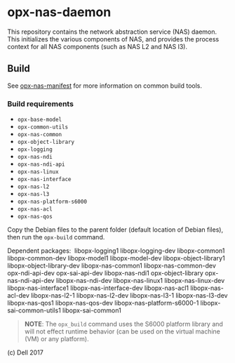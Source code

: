 # opx-nas-daemon
This repository contains the network abstraction service (NAS) daemon. This initializes the various components of NAS, and provides the process context for all NAS components (such as NAS L2 and NAS l3).

## Build
See [opx-nas-manifest](https://github.com/open-switch/opx-nas-manifest) for more information on common build tools.

### Build requirements

- `opx-base-model`
- `opx-common-utils`
- `opx-nas-common`
- `opx-object-library`
- `opx-logging`
- `opx-nas-ndi`
- `opx-nas-ndi-api`
- `opx-nas-linux`
- `opx-nas-interface`
- `opx-nas-l2`
- `opx-nas-l3`
- `opx-nas-platform-s6000`
- `opx-nas-acl`
- `opx-nas-qos`

Copy the Debian files to the parent folder (default location of Debian files), then run the `opx-build` command.

Dependent packages:  libopx-logging1 libopx-logging-dev libopx-common1 libopx-common-dev libopx-model1 libopx-model-dev libopx-object-library1 libopx-object-library-dev libopx-nas-common1 libopx-nas-common-dev opx-ndi-api-dev opx-sai-api-dev libopx-nas-ndi1 opx-object-library opx-nas-ndi-api-dev libopx-nas-ndi-dev libopx-nas-linux1 libopx-nas-linux-dev libopx-nas-interface1 libopx-nas-interface-dev libopx-nas-acl1 libopx-nas-acl-dev libopx-nas-l2-1 libopx-nas-l2-dev libopx-nas-l3-1 libopx-nas-l3-dev libopx-nas-qos1 libopx-nas-qos-dev libopx-nas-platform-s6000-1 libopx-sai-common-utils1 libopx-sai-common1

> **NOTE**: The `opx_build` command uses the S6000 platform library and will not effect runtime behavior (can be used on the virtual machine (VM) or any platform).

(c) Dell 2017
